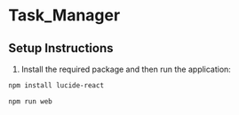 # Task_Manager

## Setup Instructions

1. Install the required package and then run the application:

```bash
npm install lucide-react

npm run web
